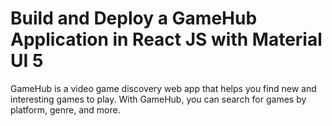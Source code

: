 # Build and Deploy a GameHub Application in React JS with Material UI 5
GameHub is a video game discovery web app that helps you find new and interesting games to play. With GameHub, you can search for games by platform, genre, and more.
